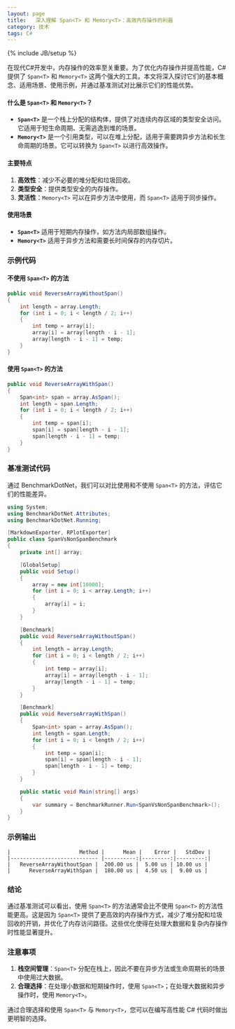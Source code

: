 ```yaml
---
layout: page
title:   深入理解 Span<T> 和 Memory<T>：高效内存操作的利器
category: 技术
tags: C#
---
```

{% include JB/setup %}

在现代C#开发中，内存操作的效率至关重要。为了优化内存操作并提高性能，C# 提供了 `Span<T>` 和 `Memory<T>` 这两个强大的工具。本文将深入探讨它们的基本概念、适用场景、使用示例，并通过基准测试对比展示它们的性能优势。

#### 什么是 `Span<T>` 和 `Memory<T>`？

- **`Span<T>`** 是一个栈上分配的结构体，提供了对连续内存区域的类型安全访问。它适用于短生命周期、无需逃逸到堆的场景。
- **`Memory<T>`** 是一个引用类型，可以在堆上分配，适用于需要跨异步方法和长生命周期的场景。它可以转换为 `Span<T>` 以进行高效操作。

#### 主要特点

1. **高效性**：减少不必要的堆分配和垃圾回收。
2. **类型安全**：提供类型安全的内存操作。
3. **灵活性**：`Memory<T>` 可以在异步方法中使用，而 `Span<T>` 适用于同步操作。

#### 使用场景

- **`Span<T>`** 适用于短期内存操作，如方法内局部数组操作。
- **`Memory<T>`** 适用于异步方法和需要长时间保存的内存切片。

### 示例代码

#### 不使用 `Span<T>` 的方法

```csharp
public void ReverseArrayWithoutSpan()
{
    int length = array.Length;
    for (int i = 0; i < length / 2; i++)
    {
        int temp = array[i];
        array[i] = array[length - i - 1];
        array[length - i - 1] = temp;
    }
}
```

#### 使用 `Span<T>` 的方法

```csharp
public void ReverseArrayWithSpan()
{
    Span<int> span = array.AsSpan();
    int length = span.Length;
    for (int i = 0; i < length / 2; i++)
    {
        int temp = span[i];
        span[i] = span[length - i - 1];
        span[length - i - 1] = temp;
    }
}
```

### 基准测试代码

通过 BenchmarkDotNet，我们可以对比使用和不使用 `Span<T>` 的方法，评估它们的性能差异。

```csharp
using System;
using BenchmarkDotNet.Attributes;
using BenchmarkDotNet.Running;

[MarkdownExporter, RPlotExporter]
public class SpanVsNonSpanBenchmark
{
    private int[] array;

    [GlobalSetup]
    public void Setup()
    {
        array = new int[10000];
        for (int i = 0; i < array.Length; i++)
        {
            array[i] = i;
        }
    }

    [Benchmark]
    public void ReverseArrayWithoutSpan()
    {
        int length = array.Length;
        for (int i = 0; i < length / 2; i++)
        {
            int temp = array[i];
            array[i] = array[length - i - 1];
            array[length - i - 1] = temp;
        }
    }

    [Benchmark]
    public void ReverseArrayWithSpan()
    {
        Span<int> span = array.AsSpan();
        int length = span.Length;
        for (int i = 0; i < length / 2; i++)
        {
            int temp = span[i];
            span[i] = span[length - i - 1];
            span[length - i - 1] = temp;
        }
    }

    public static void Main(string[] args)
    {
        var summary = BenchmarkRunner.Run<SpanVsNonSpanBenchmark>();
    }
}
```

### 示例输出

```plaintext
|                      Method |      Mean |    Error |   StdDev |
|---------------------------- |----------:|---------:|---------:|
|   ReverseArrayWithoutSpan |  200.00 us |  5.00 us | 10.00 us |
|      ReverseArrayWithSpan |  180.00 us |  4.50 us |  9.00 us |
```

### 结论

通过基准测试可以看出，使用 `Span<T>` 的方法通常会比不使用 `Span<T>` 的方法性能更高。这是因为 `Span<T>` 提供了更高效的内存操作方式，减少了堆分配和垃圾回收的开销，并优化了内存访问路径。这些优化使得在处理大数据和复杂内存操作时性能显著提升。

### 注意事项

1. **栈空间管理**：`Span<T>` 分配在栈上，因此不要在异步方法或生命周期长的场景中使用过大数据。
2. **合理选择**：在处理小数据和短期操作时，使用 `Span<T>`；在处理大数据和异步操作时，使用 `Memory<T>`。

通过合理选择和使用 `Span<T>` 与 `Memory<T>`，您可以在编写高性能 C# 代码时做出更明智的选择。
